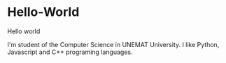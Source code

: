 # Hello-World
Hello world

I'm student of the Computer Science in UNEMAT University.
I like Python, Javascript and C++ programing languages.
